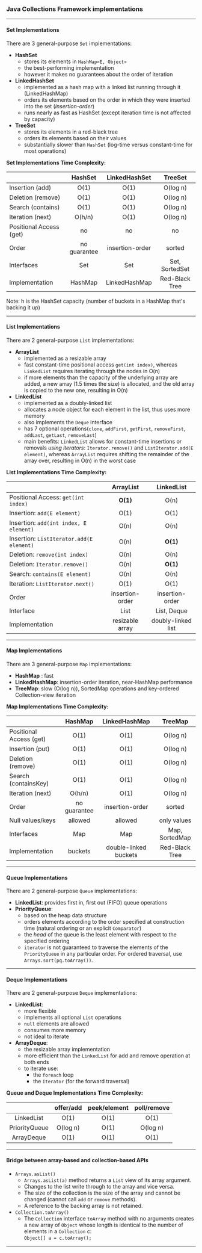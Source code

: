 ### Java Collections Framework implementations
---

#### Set Implementations

There are 3 general-purpose `Set` implementations:

- **HashSet**
	- stores its elements in `HashMap<E, Object>`
	- the best-performing implementation
	- however it makes no guarantees about the order of iteration
- **LinkedHashSet**
	- implemented as a hash map with a linked list running through it (LinkedHashMap)
	- orders its elements based on the order in which they were inserted into the set (*insertion-order*)
	- runs nearly as fast as HashSet (except iteration time is not affected by capacity)
- **TreeSet**
	- stores its elements in a red-black tree
	- orders its elements based on their values
	- substantially slower than `HashSet` (log-time versus constant-time for most operations)


**Set Implementations Time Complexity:**

&nbsp; | HashSet | LinkedHashSet | TreeSet |
:--- |:---:|:---:|:---:
Insertion (add) | O(1) | O(1) | O(log n)
Deletion (remove) | O(1) | O(1) | O(log n)
Search (contains) | O(1) | O(1) | O(log n)
Iteration (next) | O(h/n) | O(1) | O(log n)
Positional Access (get) | no | no | no
Order | no guarantee | insertion-order | sorted
Interfaces | Set | Set | Set, SortedSet
Implementation | HashMap | LinkedHashMap | Red-Black Tree

Note: h is the HashSet capacity (number of buckets in a HashMap that's backing it up)

---

#### List Implementations

There are 2 general-purpose `List` implementations:

- **ArrayList**
	- implemented as a resizable array
	- fast constant-time positional access `get(int index)`, whereas `LinkedList` requires iterating through the nodes in O(n)
	- if more elements than the capacity of the underlying array are added, a new array (1.5 times the size) is allocated, and the old array is copied to the new one, resulting in O(n)
- **LinkedList**
	- implemented as a doubly-linked list
	- allocates a node object for each element in the list, thus uses more memory
	- also implements the `Deque` interface
	- has 7 optional operations(`clone`, `addFirst`, `getFirst`, `removeFirst`, `addLast`, `getLast`, `removeLast`)
	- main benefits: `LinkedList` allows for constant-time insertions or removals *using iterators*: `Iterator.remove()` and `ListIterator.add(E element)`, whereas `ArrayList` requires shifting the remainder of the array over, resulting in O(n) in the worst case


**List Implementations Time Complexity:**

&nbsp; | ArrayList | LinkedList
:--- |:---:|:---:
Positional Access: `get(int index)` | **O(1)**  | O(n)
Insertion: `add(E element)` | O(1) | O(1)
Insertion: `add(int index, E element)` | O(n) | O(n)
Insertion: `ListIterator.add(E element)` | O(n) | **O(1)**
Deletion: `remove(int index)` | O(n) | O(n)
Deletion: `Iterator.remove()` | O(n) | **O(1)**
Search: `contains(E element)` | O(n) | O(n)
Iteration: `ListIterator.next()` | O(1) | O(1)
Order | insertion-order | insertion-order
Interface | List | List, Deque
Implementation | resizable array | doubly-linked list


---

#### Map Implementations

There are 3 general-purpose `Map` implementations:

- **HashMap** : fast
- **LinkedHashMap**: insertion-order iteration, near-HashMap performance
- **TreeMap**: slow (O(log n)), SortedMap operations and key-ordered Collection-view iteration

**Map Implementations Time Complexity:**

&nbsp; | HashMap | LinkedHashMap | TreeMap |
:--- |:---:|:---:|:---:
Positional Access (get) | O(1)  | O(1)  | O(log n)
Insertion (put) | O(1) | O(1) | O(log n)
Deletion (remove) | O(1) | O(1) | O(log n)
Search (containsKey) | O(1) | O(1) | O(log n)
Iteration (next) | O(h/n) | O(1) | O(log n)
Order | no guarantee | insertion-order | sorted
Null values/keys | allowed | allowed | only values
Interfaces | Map | Map | Map, SortedMap
Implementation | buckets | double-linked buckets | Red-Black Tree


---

#### Queue Implementations

There are 2 general-purpose `Queue` implementations:

- **LinkedList**: provides first in, first out (FIFO) queue operations
- **PriorityQueue**:
	- based on the heap data structure
	- orders elements according to the order specified at construction time (natural ordering or an explicit `Comparator`)
	- the *head* of the queue is the least element with respect to the specified ordering
	- `iterator` is not guaranteed to traverse the elements of the `PriorityQueue` in any particular order. For ordered traversal, use `Arrays.sort(pq.toArray())`.

---

#### Deque Implementations

There are 2 general-purpose `Deque` implementations:

- **LinkedList**:
	- more flexible
	- implements all optional `List` operations
	- `null` elements are allowed
	- consumes more memory
	- not ideal to iterate
- **ArrayDeque**:
	- the resizable array implementation
	- more efficient than the `LinkedList` for add and remove operation at both ends
	- to iterate use:
		- the `foreach` loop
		- the `Iterator` (for the forward traversal)

**Queue and Deque Implementations Time Complexity:**

&nbsp; | offer/add | peek/element | poll/remove
:-:|:-:|:-:|:-:
LinkedList | O(1) | O(1) | O(1)
PriorityQueue | O(log n) | O(1) | O(log n)
ArrayDeque | O(1) | O(1) | O(1)

---

#### Bridge between array-based and collection-based APIs

- `Arrays.asList()`
	- `Arrays.asList(a)` method returns a `List` view of its array argument.
	- Changes to the list write through to the array and vice versa.
	- The size of the collection is the size of the array and cannot be changed (cannot call `add` or `remove` methods).
	- A reference to the backing array is not retained.
- `Collection.toArray()`
	- The `Collection` interface `toArray` method with no arguments creates a new array of `Object` whose length is identical to the number of elements in a `Collection` c:  
	`Object[] a = c.toArray();`

---
